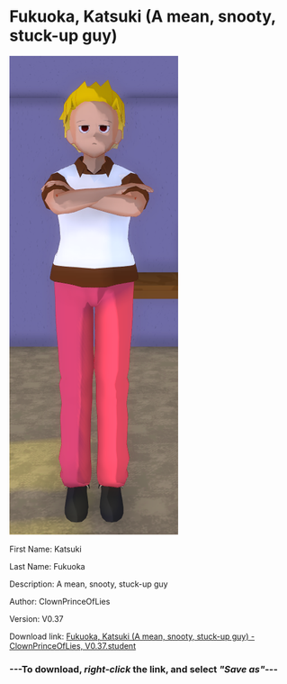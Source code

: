 # Fukuoka, Katsuki (A mean, snooty, stuck-up guy)

<img src = "https://raw.githubusercontent.com/Arbiter1223/Daigaku-Gurashi-Custom-Students/master/Students/Files/Fukuoka%2C%20Katsuki%20(A%20mean%2C%20snooty%2C%20stuck-up%20guy).png">

First Name: Katsuki

Last Name: Fukuoka

Description: A mean, snooty, stuck-up guy

Author: ClownPrinceOfLies

Version: V0.37

Download link: <a href="https://raw.githubusercontent.com/Arbiter1223/Daigaku-Gurashi-Custom-Students/master/Students/Files/Fukuoka%2C%20Katsuki%20(A%20mean%2C%20snooty%2C%20stuck-up%20guy)%20-%20ClownPrinceOfLies%2C%20V0.37.student">Fukuoka, Katsuki (A mean, snooty, stuck-up guy) - ClownPrinceOfLies, V0.37.student</a>

### ---**To download, _right-click_ the link, and select _"Save as"_**---
